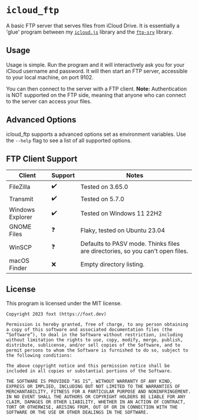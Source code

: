 # `icloud_ftp`

A basic FTP server that serves files from iCloud Drive. It is essentially a 'glue' program between my [`icloud.js`](https://github.com/foxt/icloud.js) library and the [`ftp-srv`](https://npmjs.com/package/ftp-srv) library.

## Usage

Usage is simple. Run the program and it will interactively ask you for your iCloud username and password. It will then start an FTP server, accessible to your local machine, on port 9102.

You can then connect to the server with a FTP client. **Note:** Authentication is NOT supported on the FTP side, meaning that anyone who can connect to the server can access your files.

## Advanced Options

icloud_ftp supports a advanced options set as environment variables. Use the `--help` flag to see a list of all supported options.

## FTP Client Support
| Client | Support | Notes |
| --- | --- | --- |
| FileZilla | ✔️ | Tested on 3.65.0 |
| Transmit | ✔️ | Tested on 5.7.0 |
| Windows Explorer | ✔️ | Tested on Windows 11 22H2 |
| GNOME Files | ❓ | Flaky, tested on Ubuntu 23.04 |
| WinSCP | ❓ | Defaults to PASV mode. Thinks files are directories, so you can't open files. |
| macOS Finder | ❌ | Empty directory listing. |


## License

This program is licensed under the MIT license.


```
Copyright 2023 foxt (https://foxt.dev)

Permission is hereby granted, free of charge, to any person obtaining a copy of this software and associated documentation files (the “Software”), to deal in the Software without restriction, including without limitation the rights to use, copy, modify, merge, publish, distribute, sublicense, and/or sell copies of the Software, and to permit persons to whom the Software is furnished to do so, subject to the following conditions:

The above copyright notice and this permission notice shall be included in all copies or substantial portions of the Software.

THE SOFTWARE IS PROVIDED “AS IS”, WITHOUT WARRANTY OF ANY KIND, EXPRESS OR IMPLIED, INCLUDING BUT NOT LIMITED TO THE WARRANTIES OF MERCHANTABILITY, FITNESS FOR A PARTICULAR PURPOSE AND NONINFRINGEMENT. IN NO EVENT SHALL THE AUTHORS OR COPYRIGHT HOLDERS BE LIABLE FOR ANY CLAIM, DAMAGES OR OTHER LIABILITY, WHETHER IN AN ACTION OF CONTRACT, TORT OR OTHERWISE, ARISING FROM, OUT OF OR IN CONNECTION WITH THE SOFTWARE OR THE USE OR OTHER DEALINGS IN THE SOFTWARE.
```